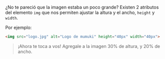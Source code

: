 ¿No te pareció que la imagen estaba un poco grande?
Existen 2 atributos del elemento `img` que nos permiten ajustar la altura y el ancho, `height` y `width`.

Por ejemplo: 

```html
<img src="logo.jpg" alt="Logo de mumuki" height="40px" width="40px">
```
> ¡Ahora te toca a vos! Agregale a la imagen 30% de altura, y 20% de ancho.
